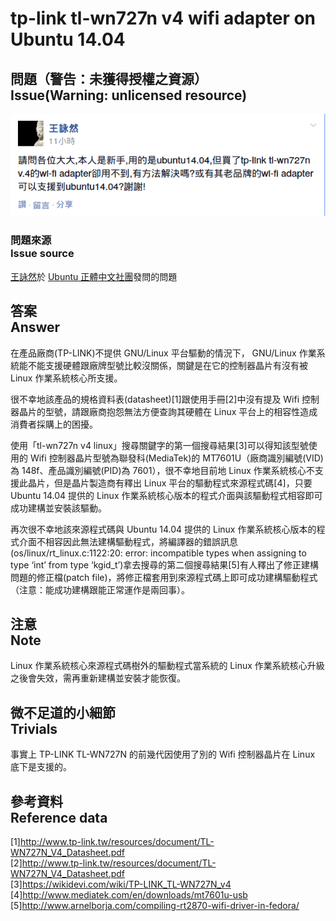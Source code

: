 # tp-link tl-wn727n v4 wifi adapter on Ubuntu 14.04
## 問題（警告：未獲得授權之資源）<br>Issue(Warning: unlicensed resource)
![tp-link tl-wn727n v4 wifi adapter on Ubuntu 14.04 question](Resources/Pictures/tp-link%20tl-wn727n%20v4%20wifi%20adapter%20on%20Ubuntu%2014.04%20question.png)

### 問題來源<br />Issue source
[王詠然](https://www.facebook.com/profile.php?id=100008367465845)於 [Ubuntu 正體中文社團](https://www.facebook.com/groups/ubuntu.zh.hant/806597276062263)發問的問題

## 答案<br>Answer
在產品廠商(TP-LINK)不提供 GNU/Linux 平台驅動的情況下， GNU/Linux 作業系統能不能支援硬體跟廠牌型號比較沒關係，關鍵是在它的控制器晶片有沒有被 Linux 作業系統核心所支援。

很不幸地該產品的規格資料表(datasheet)[1]跟使用手冊[2]中沒有提及 Wifi 控制器晶片的型號，請跟廠商抱怨無法方便查詢其硬體在 Linux 平台上的相容性造成消費者採購上的困擾。

使用「tl-wn727n v4 linux」搜尋關鍵字的第一個搜尋結果[3]可以得知該型號使用的 Wifi 控制器晶片型號為聯發科(MediaTek)的 MT7601U（廠商識別編號(VID)為 148f、產品識別編號(PID)為 7601），很不幸地目前地 Linux 作業系統核心不支援此晶片，但是晶片製造商有釋出 Linux 平台的驅動程式來源程式碼[4]，只要 Ubuntu 14.04 提供的 Linux 作業系統核心版本的程式介面與該驅動程式相容即可成功建構並安裝該驅動。

再次很不幸地該來源程式碼與 Ubuntu 14.04 提供的 Linux 作業系統核心版本的程式介面不相容因此無法建構驅動程式，將編譯器的錯誤訊息(os/linux/rt_linux.c:1122:20: error: incompatible types when assigning to type ‘int’ from type ‘kgid_t’)拿去搜尋的第二個搜尋結果[5]有人釋出了修正建構問題的修正檔(patch file)，將修正檔套用到來源程式碼上即可成功建構驅動程式（注意：能成功建構跟能正常運作是兩回事）。

## 注意<br>Note
Linux 作業系統核心來源程式碼樹外的驅動程式當系統的 Linux 作業系統核心升級之後會失效，需再重新建構並安裝才能恢復。

## 微不足道的小細節<br>Trivials
事實上 TP-LINK TL-WN727N 的前幾代因使用了別的 Wifi 控制器晶片在 Linux 底下是支援的。

## 參考資料<br>Reference data
[1]<http://www.tp-link.tw/resources/document/TL-WN727N_V4_Datasheet.pdf>  
[2]<http://www.tp-link.tw/resources/document/TL-WN727N_V4_Datasheet.pdf>  
[3]<https://wikidevi.com/wiki/TP-LINK_TL-WN727N_v4>  
[4]<http://www.mediatek.com/en/downloads/mt7601u-usb>  
[5]<http://www.arnelborja.com/compiling-rt2870-wifi-driver-in-fedora/>  
